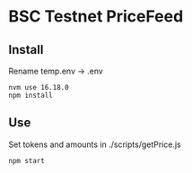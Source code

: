 # BSC Testnet PriceFeed
## Install

Rename temp.env -> .env  

```shell
nvm use 16.18.0
npm install
```

## Use

Set tokens and amounts in ./scripts/getPrice.js  

```shell
npm start
```
